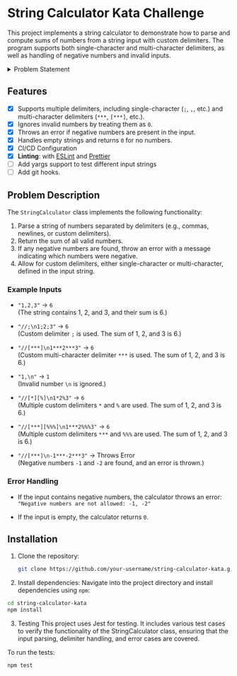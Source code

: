 # String Calculator Kata Challenge

This project implements a string calculator to demonstrate how to parse and compute sums of numbers from a string input with custom delimiters. The program supports both single-character and multi-character delimiters, as well as handling of negative numbers and invalid inputs.


<details>

  <summary>Problem Statement</summary>

  Before you start: 
Try not to read ahead.

Do one task at a time. The trick is to learn to work incrementally.

Make sure you only test for correct inputs. there is no need to test for invalid inputs for this kata

String Calculator

Create a simple String calculator with a method signature:

```int Add(string numbers)```

The method can take up to two numbers, separated by commas, and will return their sum. 
for example “” or “1” or “1,2” as inputs.
(for an empty string it will return 0) 
Hints:

 - Start with the simplest test case of an empty string and move to one and two numbers
 - Remember to solve things as simply as possible so that you force yourself to write tests you did not think about
 - Remember to refactor after each passing test

> Allow the Add method to handle an unknown amount of numbers

>Allow the Add method to handle new lines between numbers (instead of commas).
```the following input is ok: “1\n2,3” (will equal 6)```
```the following input is NOT ok: “1,\n” (not need to prove it - just clarifying)```

> Support different delimiters
to change a delimiter, the beginning of the string will contain a separate line that looks like this: “//[delimiter]\n[numbers…]” for example “//;\n1;2” should return three where the default delimiter is ‘;’ .
the first line is optional. all existing scenarios should still be supported

>Calling Add with a negative number will throw an exception “negatives not allowed” - and the negative that was passed. 
if there are multiple negatives, show all of them in the exception message.

STOP HERE if you are a beginner. Continue if you can finish the steps so far in less than 30 minutes.

Numbers bigger than 1000 should be ignored, so adding 2 + 1001 = 2

```Delimiters can be of any length with the following format: “//[delimiter]\n” for example: “//[***]\n1***2***3” should return 6```

```Allow multiple delimiters like this: “//[delim1][delim2]\n” for example “//[*][%]\n1*2%3” should return 6.```

make sure you can also handle multiple delimiters with length longer than one char
  

</details>

## Features

- [x] Supports multiple delimiters, including single-character (`;`, `,`, etc.) and multi-character delimiters (`***`, `[***]`, etc.).
- [x] Ignores invalid numbers by treating them as `0`.
- [x] Throws an error if negative numbers are present in the input.
- [x] Handles empty strings and returns `0` for no numbers.
- [x] CI/CD Configuration
- [x] **Linting**: with [ESLint](https://eslint.org) and [Prettier](https://prettier.io)
- [ ] Add yargs support to test different input strings   
- [ ] Add git hooks.
  
## Problem Description

The `StringCalculator` class implements the following functionality:

1. Parse a string of numbers separated by delimiters (e.g., commas, newlines, or custom delimiters).
2. Return the sum of all valid numbers.
3. If any negative numbers are found, throw an error with a message indicating which numbers were negative.
4. Allow for custom delimiters, either single-character or multi-character, defined in the input string.

### Example Inputs

- `"1,2,3"` → `6`  
  (The string contains 1, 2, and 3, and their sum is 6.)

- `"//;\n1;2;3"` → `6`  
  (Custom delimiter `;` is used. The sum of 1, 2, and 3 is 6.)

- `"//[***]\n1***2***3"` → `6`  
  (Custom multi-character delimiter `***` is used. The sum of 1, 2, and 3 is 6.)

- `"1,\n"` → `1`  
  (Invalid number `\n` is ignored.)

- `"//[*][%]\n1*2%3"` → `6`  
  (Multiple custom delimiters `*` and `%` are used. The sum of 1, 2, and 3 is 6.)

- `"//[***][%%%]\n1***2%%%3"` → `6`  
  (Multiple custom delimiters `***` and `%%%` are used. The sum of 1, 2, and 3 is 6.)

- `"//[***]\n-1***-2***3"` → Throws Error  
  (Negative numbers `-1` and `-2` are found, and an error is thrown.)

### Error Handling

- If the input contains negative numbers, the calculator throws an error:  
  `"Negative numbers are not allowed: -1, -2"`
  
- If the input is empty, the calculator returns `0`.

## Installation

1. Clone the repository:

   ```bash
   git clone https://github.com/your-username/string-calculator-kata.git
   
2. Install dependencies:
Navigate into the project directory and install dependencies using `npm`:
```bash
cd string-calculator-kata
npm install
```

3. Testing
This project uses Jest for testing. It includes various test cases to verify the functionality of the StringCalculator class, ensuring that the input parsing, delimiter handling, and error cases are covered.

To run the tests:
```bash
npm test
```

